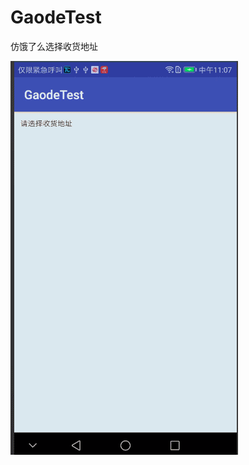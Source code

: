 # GaodeTest
仿饿了么选择收货地址


![仿饿了么选择收货地址](https://github.com/tuwenyuan/GaodeTest/blob/master/app/src/main/res/mipmap-xxhdpi/a1.gif)
